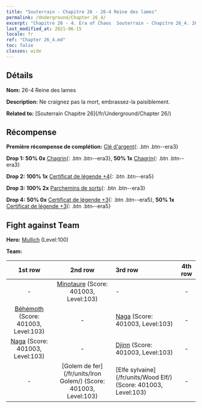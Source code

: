 ```yaml
---
title: "Souterrain - Chapitre 26 - 26-4 Reine des lames"
permalink: /Underground/Chapter 26_4/
excerpt: "Chapitre 26 - 4. Era of Chaos  Souterrain - Chapitre 26_4. 26-4 Reine des lames"
last_modified_at: 2021-06-15
locale: fr
ref: "Chapter 26_4.md"
toc: false
classes: wide
---
```


## Détails

 **Nom:** 26-4 Reine des lames

 **Description:** Ne craignez pas la mort, embrassez-la paisiblement.

 **Related to:** [Souterrain Chapitre 26](/fr/Underground/Chapter 26/)

## Récompense

 **Première récompense de complétion:** [Clé d'argent](/ItemsFR/con_693/){: .btn .btn--era3}

 **Drop 1:** **50% 0x** [Chagrin](/ItemsFR/her_458/){: .btn .btn--era3}, **50% 1x** [Chagrin](/ItemsFR/her_458/){: .btn .btn--era3}

 **Drop 2:** **100% 1x** [Certificat de légende +4](/ItemsFR/mat_95/){: .btn .btn--era5}

 **Drop 3:** **100% 2x** [Parchemins de sorts](/ItemsFR/con_694/){: .btn .btn--era3}

 **Drop 4:** **50% 0x** [Certificat de légende +3](/ItemsFR/mat_88/){: .btn .btn--era5}, **50% 1x** [Certificat de légende +3](/ItemsFR/mat_88/){: .btn .btn--era5}


## Fight against Team
 **Hero:** [Mullich](/fr/heroes/Mullich/) (Level:100)

 **Team:**


  | 1st row | 2nd row | 3rd row | 4th row |
  |:----:|:----:|:----|:----:|
  | - | [Minotaure](/fr/units/Minotaur/) (Score: 401003, Level:103)  | - | - |
  | [Béhémoth](/fr/units/Behemoth/) (Score: 401003, Level:103)  | - | [Naga](/fr/units/Naga/) (Score: 401003, Level:103)  | - |
  | [Naga](/fr/units/Naga/) (Score: 401003, Level:103)  | - | [Djinn](/fr/units/Genie/) (Score: 401003, Level:103)  | - |
  | - | [Golem de fer](/fr/units/Iron Golem/) (Score: 401003, Level:103)  | [Elfe sylvaine](/fr/units/Wood Elf/) (Score: 401003, Level:103)  | - |


